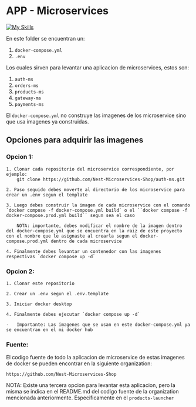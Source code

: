 # APP - Microservices

[![My Skills](https://skillicons.dev/icons?i=prisma,git,nestjs,ts,sqlite,postgres,yarn)](https://skillicons.dev)

En este folder se encuentran un:

1. `docker-compose.yml`
2. `.env`

Los cuales sirven para levantar una aplicacion de microservices, estos son:

1. `auth-ms`
2. `orders-ms`
3. `products-ms`
4. `gateway-ms`
5. `payments-ms`

El `docker-compose.yml` no construye las imagenes de los microservice sino que usa imagenes ya construidas.

## Opciones para adquirir las imagenes

### Opcion 1:

    1. Clonar cada repositorio del microservice correspondiente, por ejemplo:
        git clone https://github.com/Nest-Microservices-Shop/auth-ms.git

    2. Paso seguido debes moverte al directorio de los microservice para crear un .env segun el template

    3. Luego debes construir la imagen de cada microservice con el comando `docker compose -f docker-compose.yml build` o el ``docker compose -f docker-compose.prod.yml build`` segun sea el caso

        NOTA: importante, debes modificar el nombre de la imagen dentro del docker-compose.yml que se encuentra en la raiz de este proyecto con el nombre que le asignaste al crearla segun el docker-compose.prod.yml dentro de cada microservice

    4. Finalmente debes levantar un contenedor con las imagenes respectivas `docker compose up -d`

### Opcion 2:

    1. Clonar este repositorio

    2. Crear un .env segun el .env.template

    3. Iniciar docker desktop

    4. Finalmente debes ejecutar `docker compose up -d`

    -   Importante: Las imagenes que se usan en este docker-compose.yml ya se encuentran en el mi docker hub

### Fuente:

El codigo fuente de todo la aplicacion de microservice de estas imagenes de docker se pueden encontrar en la siguiente organization:

```
https://github.com/Nest-Microservices-Shop
```

NOTA:
Existe una tercera opcion para levantar esta aplicacion, pero la misma se indica en el README.md del codigo fuente de la organization mencionada anteriormente. Especificamente en el `products-launcher`
